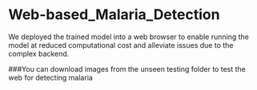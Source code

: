 # Web-based_Malaria_Detection
We deployed the trained model into a web browser to enable running the model at reduced computational cost and alleviate issues due to the complex backend. 

###You can download images from the unseen testing folder to test the web for detecting malaria
